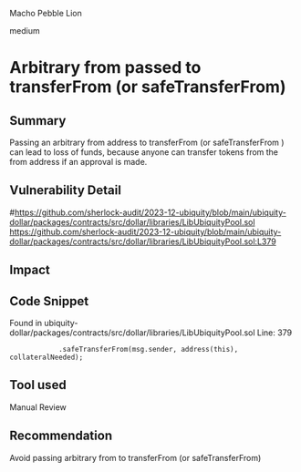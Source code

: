 Macho Pebble Lion

medium

# Arbitrary from passed to transferFrom (or safeTransferFrom)

## Summary

Passing an arbitrary from address to transferFrom (or safeTransferFrom ) can lead to loss of funds, because anyone can transfer tokens from the from address if an approval is made.

## Vulnerability Detail
 #https://github.com/sherlock-audit/2023-12-ubiquity/blob/main/ubiquity-dollar/packages/contracts/src/dollar/libraries/LibUbiquityPool.sol
https://github.com/sherlock-audit/2023-12-ubiquity/blob/main/ubiquity-dollar/packages/contracts/src/dollar/libraries/LibUbiquityPool.sol:L379


## Impact

## Code Snippet

Found in ubiquity-dollar/packages/contracts/src/dollar/libraries/LibUbiquityPool.sol Line: 379
```solidity
            .safeTransferFrom(msg.sender, address(this), collateralNeeded);
```

## Tool used

Manual Review

## Recommendation

Avoid passing arbitrary from to transferFrom (or safeTransferFrom)

